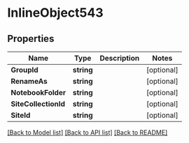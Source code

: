 # InlineObject543

## Properties

Name | Type | Description | Notes
------------ | ------------- | ------------- | -------------
**GroupId** | **string** |  | [optional] 
**RenameAs** | **string** |  | [optional] 
**NotebookFolder** | **string** |  | [optional] 
**SiteCollectionId** | **string** |  | [optional] 
**SiteId** | **string** |  | [optional] 

[[Back to Model list]](../README.md#documentation-for-models) [[Back to API list]](../README.md#documentation-for-api-endpoints) [[Back to README]](../README.md)


